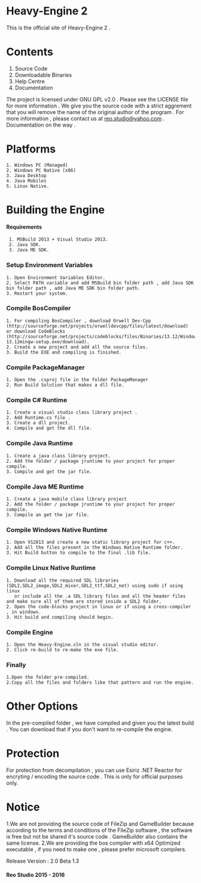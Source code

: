 # Heavy-Engine 2

This is the official site of Heavy-Engine 2 .

# Contents
1. Source Code
2. Downloadable Binaries
3. Help Centre
4. Documentation

The project is licensed under GNU GPL v2.0 . Please see the LICENSE file for more information .
We give you the source code with a strict aggrement that you will remove the name of the original author of the program .
For more information , please contact us at reo.studio@yahoo.com . Documentation on the way . 

# Platforms
	1. Windows PC (Managed)
	2. Windows PC Native (x86)
	3. Java Desktop
	4. Java Mobiles
    5. Linux Native. 	

# Building the Engine

#### Requirements
	 1. MSBuild 2013 + Visual Studio 2013.
	 2. Java SDK.
	 3. Java ME SDK.
	
### Setup Environment Variables
	1. Open Environment Variables Editor.
	2. Select PATH variable and add MSBuild bin folder path , add Java SDK bin folder path , add Java ME SDK bin folder path.
	3. Restart your system.		
		
### Compile BosCompiler
	1. For compiling BosCompiler , download Orwell Dev-Cpp (http://sourceforge.net/projects/orwelldevcpp/files/latest/download) or download CodeBlocks (http://sourceforge.net/projects/codeblocks/files/Binaries/13.12/Windows/codeblocks-13.12mingw-setup.exe/download).
	2. Create a new project and add all the source files.
	3. Build the EXE and compiling is finished.

### Compile PackageManager
	1. Open the .csproj file in the folder PackageManager
	2. Run Build Solution that makes a dll file.
	
### Compile C# Runtime
	1. Create a visual studio class library project .
	2. Add Runtime.cs file .
	3. Create a dll project.
	4. Compile and get the dll file.

### Compile Java Runtime
	1. Create a java class library project.
	2. Add the folder / package jruntime to your project for proper compile.
	3. Compile and get the jar file.

### Compile Java ME Runtime
	1. Create a java mobile class library project 
	2. Add the folder / package jruntime to your project for proper compile.
	3. Compile an get the jar file.

### Compile Windows Native Runtime
	1. Open VS2013 and create a new static library project for c++.
	2. Add all the files present in the Windows Native Runtime folder.
	3. Hit Build button to compile to the final .lib file.

### Compile Linux Native Runtime
	1. Download all the required SDL libraries (SDL2,SDL2_image,SDL2_mixer,SDL2_ttf,SDL2_net) using sudo if using linux
	   or include all the .a SDL library files and all the header files and make sure all of them are stored inside a SDL2 folder.
	2. Open the code-blocks project in linux or if using a cross-compiler , in windows.
	3. Hit build and compiling should begin.
	
### Compile Engine
	1. Open the Heavy-Engine.sln in the visual studio editor.
	2. Click re-build to re-make the exe file.

### Finally
 	1.Open the folder pre-compiled.
	2.Copy all the files and folders like that pattern and run the engine.
	
# Other Options
In the pre-compiled folder , we have compiled and given you the latest build . You can download that if you don't want to re-compile the engine.

# Protection
For protection from decompilation , you can use Esiriz .NET Reactor for encryting / encoding the source code . This is only for official purposes only.

# Notice
1.We are not providing the source code of FileZip and GameBuilder because according to the terms and conditions of the FileZip software , the software is free but not be shared it's source code . GameBuilder also contains the same license.
2.We are providing the bos compiler with x64 Optimized executable , if you need to make one , please prefer microsoft compilers.

Release Version : 2.0 Beta 1.3

#### 															Reo Studio 2015 - 2016
